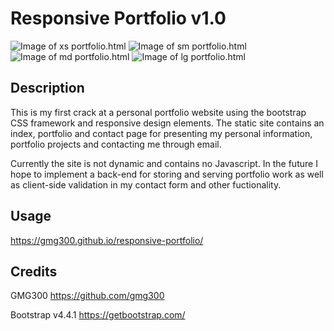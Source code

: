 # Responsive Portfolio v1.0

![Image of xs portfolio.html]()
![Image of sm portfolio.html]()
![Image of md portfolio.html]()
![Image of lg portfolio.html]()

## Description
This is my first crack at a personal portfolio website using the bootstrap CSS framework and responsive design elements. The static site contains an index, portfolio and contact page for presenting my personal information, portfolio projects and contacting me through email. 

Currently the site is not dynamic and contains no Javascript. In the future I hope to implement a back-end for storing and serving portfolio work as well as client-side validation in my contact form and other fuctionality. 

## Usage

https://gmg300.github.io/responsive-portfolio/

## Credits

GMG300
https://github.com/gmg300

Bootstrap v4.4.1
https://getbootstrap.com/
